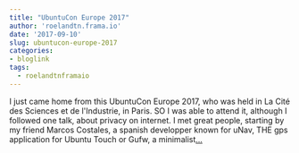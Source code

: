```yaml
---
title: "UbuntuCon Europe 2017"
author: 'roelandtn.frama.io'
date: '2017-09-10'
slug: ubuntucon-europe-2017
categories:
- bloglink
tags:
  - roelandtnframaio
---
```


I just came home from this UbuntuCon Europe 2017, who was held in La Cité des Sciences et de l'Industrie, in Paris. SO I was able to attend it, although I followed one talk, about privacy on internet. I met great people, starting by my friend Marcos Costales, a spanish developper known for uNav, THE gps application for Ubuntu Touch or Gufw, a minimalist[... <i class="fas fa-external-link-alt"></i>](https://roelandtn.frama.io/post/ubuntucon-europe-2017/)

